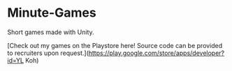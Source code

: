 # Minute-Games
Short games made with Unity.

[Check out my games on the Playstore here! Source code can be provided to recruiters upon request.](https://play.google.com/store/apps/developer?id=YL Koh)
